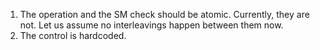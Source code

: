 1) The operation and the SM check should be atomic. Currently, they are not. Let us assume no interleavings happen between them now.
2) The control is hardcoded. 


